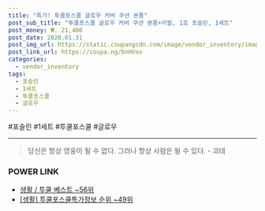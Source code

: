 ```yaml
--- 
title: "특가! 투쿨포스쿨 글로우 커버 쿠션 본품" 
post_sub_title: "투쿨포스쿨 글로우 커버 쿠션 본품+리필, 1호 포슬린, 1세트" 
post_money: ₩. 21,400 
post_date: 2020.01.31 
post_img_url: https://static.coupangcdn.com/image/vendor_inventory/images/2018/10/12/11/6/d8b5db82-42ab-48fd-a604-c1e8775d49c6.jpg 
post_link_url: https://coupa.ng/bnHVov 
categories: 
  - vendor_inventory 
tags: 
  - 포슬린 
  - 1세트 
  - 투쿨포스쿨 
  - 글로우 
--- 
```

  #포슬린 #1세트 #투쿨포스쿨 #글로우 
<hr> 

> 당신은 항상 영웅이 될 수 없다. 그러나 항상 사람은 될 수 있다. - 괴테 


### POWER LINK

* <a href="https://blog.naver.com/santokki14/221790881198" target="_blank">생활 / 투쿨 베스트 ~56위</a>
* <a href="https://blog.naver.com/sakai111/221774817772" target="_blank"> [생활] 투쿨포스쿨특가정보 순위 ~49위</a>
